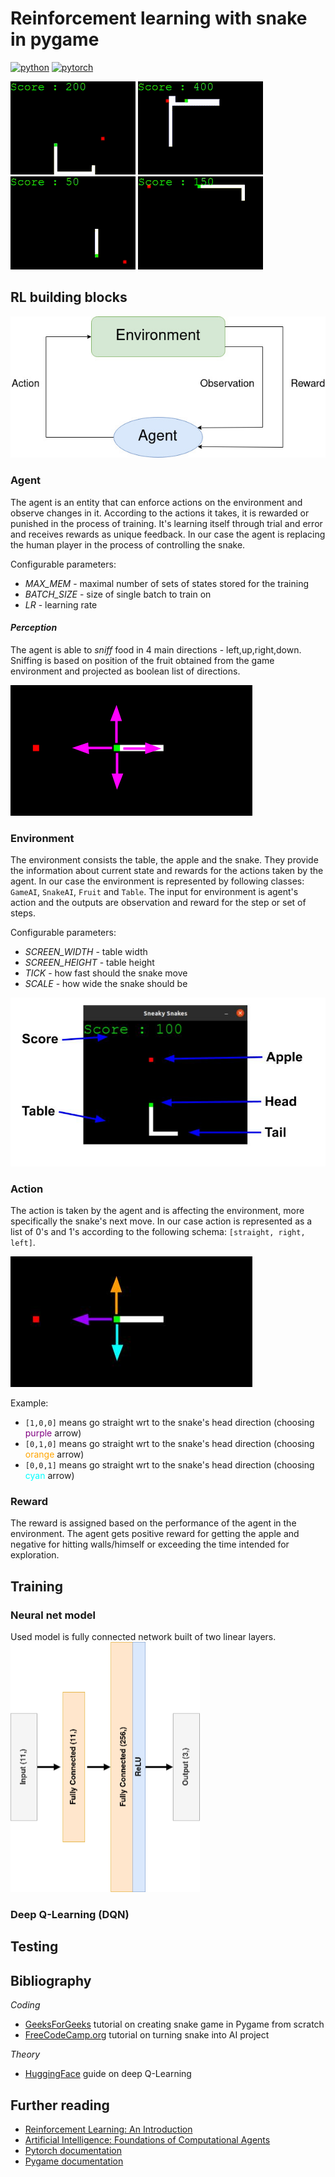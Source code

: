 # Reinforcement learning with snake in pygame
[![python](https://img.shields.io/badge/Python-FFD43B?style=for-the-badge&logo=python&logoColor=blue)](https://www.python.org/)
[![pytorch](https://img.shields.io/badge/PyTorch-EE4C2C?style=for-the-badge&logo=pytorch&logoColor=white)](https://pytorch.org/)

![snake1](./src/docs/snake1_small.gif)
![snake1](./src/docs/snake2_small.gif)
![snake1](./src/docs/snake3_small.gif)
![snake1](./src/docs/snake4_small.gif)

## RL building blocks

![diagram](./src/docs/reinforcement.jpg)

### Agent
The agent is an entity that can enforce actions on the environment 
and observe changes in it. According to the actions it takes, it is 
rewarded or punished in the process of training. It's learning itself
through trial and error and receives rewards as unique feedback. 
In our case the agent is replacing the human player in the process 
of controlling the snake.

Configurable parameters:
- _MAX_MEM_ - maximal number of sets of states stored for the training
- _BATCH_SIZE_ - size of single batch to train on
- _LR_ - learning rate

#### _Perception_

The agent is able to _sniff_ food in 4 main directions - left,up,right,down.
Sniffing is based on position of the fruit obtained from the game environment and
projected as boolean list of directions.

![perception](./src/docs/perception.png)

### Environment
The environment consists the table, the apple and the snake. 
They provide the information about current state and rewards for the actions
taken by the agent. In our case the environment is represented by following classes: 
`GameAI`, `SnakeAI`, `Fruit` and `Table`. The input for environment is agent's action 
and the outputs are observation and reward for the step or set of steps.

Configurable parameters:
- _SCREEN_WIDTH_ - table width
- _SCREEN_HEIGHT_ - table height
- _TICK_ - how fast should the snake move
- _SCALE_ - how wide the snake should be

![table](./src/docs/snake_diagram.jpg)

### Action
The action is taken by the agent and is affecting the environment, 
more specifically the snake's next move. In our case action is represented as 
a list of 0's and 1's according to the following schema: `[straight, right, left]`.

![direction](./src/docs/direction.jpg)

Example:
- `[1,0,0]` means go straight wrt to the snake's head direction (choosing <span style="color:purple">purple</span> arrow)
- `[0,1,0]` means go straight wrt to the snake's head direction (choosing <span style="color:orange">orange</span> arrow)
- `[0,0,1]` means go straight wrt to the snake's head direction (choosing <span style="color:cyan">cyan</span> arrow)

### Reward
The reward is assigned based on the performance of the agent in the environment. 
The agent gets positive reward for getting the apple and negative for hitting walls/himself
or exceeding the time intended for exploration.



## Training

### Neural net model

Used model is fully connected network built of two linear layers.<br>
<img src="./src/docs/LinearNet.png" height="400">

### Deep Q-Learning (DQN)


## Testing



## Bibliography

_Coding_
- [GeeksForGeeks](https://www.geeksforgeeks.org/snake-game-in-python-using-pygame-module/) tutorial on creating snake game in Pygame from scratch
- [FreeCodeCamp.org](https://www.youtube.com/watch?v=L8ypSXwyBds) tutorial on turning snake into AI project

_Theory_
- [HuggingFace](https://huggingface.co/deep-rl-course/unit3/deep-q-network?fw=pt) guide on deep Q-Learning

## Further reading
- [Reinforcement Learning: An Introduction](http://incompleteideas.net/book/the-book.html)
- [Artificial Intelligence: Foundations of Computational Agents](http://www.cambridge.org/9781107195394)
- [Pytorch documentation](https://pytorch.org/docs/stable/index.html)
- [Pygame documentation](https://www.pygame.org/docs/)